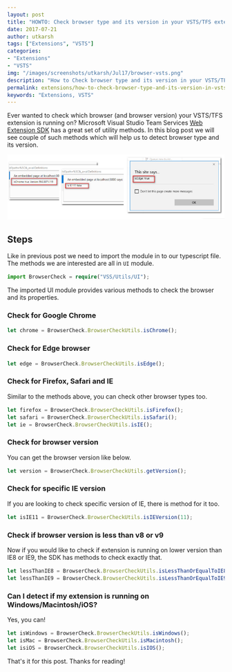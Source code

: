 ```yaml
---
layout: post
title: "HOWTO: Check browser type and its version in your VSTS/TFS extensions"
date: 2017-07-21
author: utkarsh
tags: ["Extensions", "VSTS"]
categories:
- "Extensions"
- "VSTS"
img: "/images/screenshots/utkarsh/Jul17/browser-vsts.png"
description: "How to Check browser type and its version in your VSTS/TFS extensions"
permalink: extensions/how-to-check-browser-type-and-its-version-in-vsts-extensions
keywords: "Extensions, VSTS"
---
```


Ever wanted to check which browser (and browser version) your VSTS/TFS extension is running on? Microsoft Visual Studio Team Services [Web Extension SDK](https://github.com/Microsoft/vss-web-extension-sdk) has a great set of utility methods. In this blog post we will see couple of such methods which will help us to detect browser type and its version.

<!--more-->

![Image](/images/screenshots/utkarsh/Jul17/browser-vsts.png)


## Steps ##


Like in previous post we need to import the module in to our typescript file. The methods we are interested are all in `UI` module.

```ts
import BrowserCheck = require("VSS/Utils/UI");
```

The imported UI module provides various methods to check the browser and its properties.


### Check for Google Chrome ###

```ts
let chrome = BrowserCheck.BrowserCheckUtils.isChrome();
```

### Check for Edge browser ###

```ts
let edge = BrowserCheck.BrowserCheckUtils.isEdge();
```

### Check for Firefox, Safari and IE ###

Similar to the methods above, you can check other browser types too.

```ts
let firefox = BrowserCheck.BrowserCheckUtils.isFirefox();
let safari = BrowserCheck.BrowserCheckUtils.isSafari();
let ie = BrowserCheck.BrowserCheckUtils.isIE();
```

### Check for browser version ###

You can get the browser version like below.

```ts
let version = BrowserCheck.BrowserCheckUtils.getVersion();
```

### Check for specific IE version ###

If you are looking to check specific version of IE, there is method for it too. 

```ts
let isIE11 = BrowserCheck.BrowserCheckUtils.isIEVersion(11);
```

### Check if browser version is less than v8 or v9 ###

Now if you would like to check if extension is running on lower version than IE8 or IE9, the SDK has methods to check exactly that.

```ts
let lessThanIE8 = BrowserCheck.BrowserCheckUtils.isLessThanOrEqualToIE8();
let lessThanIE9 = BrowserCheck.BrowserCheckUtils.isLessThanOrEqualToIE9();
```

### Can I detect if my extension is running on Windows/Macintosh/iOS? ###

Yes, you can!

```typescript
let isWindows = BrowserCheck.BrowserCheckUtils.isWindows();
let isMac = BrowserCheck.BrowserCheckUtils.isMacintosh();
let isiOS = BrowserCheck.BrowserCheckUtils.isIOS();
```

That's it for this post. Thanks for reading!

